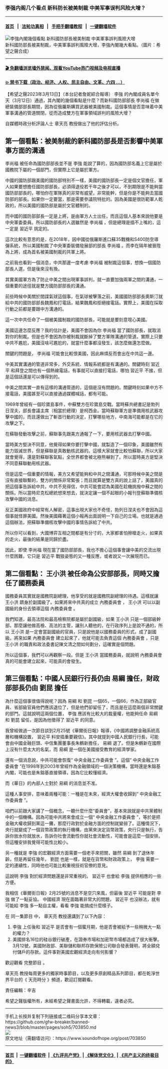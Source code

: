 ### 李强内阁几个看点 新科防长被美制裁 中美军事误判风险大增？ 
------------------------

#### [首页](https://github.com/gfw-breaker/banned-news3/blob/master/README.md) &nbsp;&nbsp;|&nbsp;&nbsp; [法轮功真相](https://github.com/begood0513/basic/blob/master/README.md)  &nbsp;&nbsp;|&nbsp;&nbsp; [手把手翻墙教程](https://github.com/gfw-breaker/guides/wiki)  &nbsp;&nbsp;|&nbsp;&nbsp; [一键翻墙软件](https://github.com/gfw-breaker/nogfw/blob/master/README.md)  



<div><img alt="李強內閣幾個看點 新科國防部長被美制裁 中美軍事誤判風險大增 " src="https://img.soundofhope.org/2023-03/1678724072889.jpg"/>
<br/><figcaption class="caption">
 新科國防部長被美制裁，中美軍事誤判風險大增，李強內閣幾大看點。（圖片：希望之聲合成）
</figcaption></div><hr/>

#### [ 🎬  免翻墙浏览墙外禁闻、观看YouTube热门视频及电视直播](https://github.com/gfw-breaker/HelloWorld)

#### [ 💥  禁书下载（政治、经济、人权、民主自由、文革、六四 ...）](https://github.com/gfw-breaker/books/blob/master/README.md)

<div><div class="Content__Wrapper sc-1bvya0-0 elmmKw article_body" data-checkusr="" itemprop="articleBody">
 <div id="post_place_1">
 </div>
 <p class="meta-top">
  <span class="meta">
   【希望之聲2023年3月13日】（本台記者詹妮綜合報導）
  </span>
  <ok href="/term/14244?lang=b5">
   李強
  </ok>
  的內閣成員名單今天（3月12日）通過，其內閣的幾個看點是什麼？而新科國防部部長
  <ok href="/term/10966?lang=b5">
   李尚福
  </ok>
  在做總裝備部部長期間，因為從俄羅斯購買武器被美國制裁。這個事情是否意味着中美軍事溝通的管道關閉，從而造成雙方在軍事領域誤判的風險大增？
 </p>
 <p>
  自媒體時政分析評論人士
  <ok href="/term/974?lang=b5">
   章天亮
  </ok>
  教授做出了他的評估分析。
 </p>
 <h2>
  第一個看點：被美制裁的新科國防部長是否影響中美軍事方面的溝通
 </h2>
 <p>
  <ok href="/term/10966?lang=b5">
   李尚福
  </ok>
  被任命為國防部部長並不是
  <ok href="/term/14244?lang=b5">
   李強
  </ok>
  能說了算的，因為國防部名義上它是屬於國務院下屬的一個部門，但實際上它是屬於軍方。
 </p>
 <p>
  中國的國防部跟美國的國防部特別不一樣，美國的國防部長一定是個文官擔任，軍人如果要想擔任國防部部長，必須得退役若干年之後才可以，不到期限是不能夠當國防部部長的，哪怕你在軍隊真的非常有威望，非常能幹，但是你是不能夠去當國防部的部長。如果你一定要當，那是需要參議院特批的。因為美國是很防範軍人乾政的，所以美國的國防部是屬於文官體制的。
 </p>
 <p>
  而中國的國防部部長一定是上將，是由軍方人士出任，而且這個人基本來說他要是中央軍委委員。所以國防部長的人選雖然是
  <ok href="/term/10966?lang=b5">
   李尚福
  </ok>
  ，但是總理是插不上嘴的，這一定是
  <ok href="/term/1063?lang=b5">
   習近平
  </ok>
  挑定的。
 </p>
 <p>
  這次比較有意思的是，在2018年，因中國從俄羅斯進口蘇35戰機和S400防空導彈系統，所以美國制裁了中央軍委裝備發展部的部長
  <ok href="/term/10966?lang=b5">
   李尚福
  </ok>
  。而李在隔年被晉陞為上將，成為首名被美國制裁的共軍上將。
 </p>
 <p>
  之前我也看到一個消息，中共那邊一度考慮
  <ok href="/term/10966?lang=b5">
   李尚福
  </ok>
  被制裁這個事，想換一個國防部長人選，但是後來沒有換。
 </p>
 <p>
  其實美國軍方為了防止中美之間出現軍事誤判，就一直要加強兩軍之間的溝通，一個重要的途徑就是雙方國防部部長的溝通。
 </p>
 <p>
  前些時候中美關於間諜氣球這個事，在氣球被擊落之前，美國國防部部長奧斯汀就給中共的國防部部長魏鳳和打電話，結果魏鳳和拒絕接電話。實際上，美國在採取行動之前都是要跟中方溝通的。
 </p>
 <p>
  這一次中共任命了一個被美國制裁的國防部長，可能就是要刻意噁心美國。
 </p>
 <p>
  美國這邊怎麼反應？我的估計是，美國不會因為你
  <ok href="/term/10966?lang=b5">
   李尚福
  </ok>
  當了國防部長，就取消對你的制裁。但是也不會因為你被制裁就斷掉了雙方軍隊溝通的管道。實際上只要中共不尷尬，美國沒啥可尷尬的，就當什麼事都沒發生，該怎麼做還怎麼做。
 </p>
 <p>
  關鍵的問題是，
  <ok href="/term/10966?lang=b5">
   李尚福
  </ok>
  可能會比較恨美國，因此麻煩反而會出在中共這一邊。
 </p>
 <p>
  中美其實溝通的管道非常多，外交系統、情報系統都是有溝通的。關鍵時刻
  <ok href="/term/1063?lang=b5">
   習近平
  </ok>
  和拜登之間也有一個熱線電話，有事就可以直接打電話，哪怕
  <ok href="/term/1063?lang=b5">
   習近平
  </ok>
  不接，但是這個話還是可以傳得到的。
 </p>
 <p>
  中美之間其實一直有這樣的溝通管道的，這個是沒有問題的。關鍵時刻如果中方不接電話，美國甚至可以直接通過媒體喊話，都有可能。
 </p>
 <p>
  1969年曾經有一個珍寶島事件，中蘇雙方在珍寶島交戰。當時蘇共總書記是勃列日涅夫，部長會議主席（相當於總理）是柯西金。當時蘇聯軍方是準備用核武器攻擊中國的，而且還做出了斬首行動的決定，打擊哪些地方，中南海可能都是在它的攻擊之下。
 </p>
 <p>
  在蘇聯發動攻擊之前，蘇聯事先跟美方通報了一下，要用核武器去打擊中國。
 </p>
 <p>
  當時美方堅決不同意，他覺得如果你要打擊中國，就製造了一個印象，美國雖然有能力毀滅世界，但是蘇聯是真敢動核武器的。這樣大家就會比較怕蘇聯，所以大家就會覺得，還是對蘇聯客氣點，全世界都會被北極熊嚇到了。所以當時美方是堅決不同意蘇聯動用核武器。
 </p>
 <p>
  但是這麼一個重要的情報，美方又希望能夠和中共之間溝通，可那時候中美之間是沒有直接聯繫的，雙方的關係非常緊張；而且就算是雙方真的說上話了，美國真的把這個事告訴給中共，中共不見得信，中共可能會認為美國在趁機挑撥中蘇之間的關係。所以當時尼克松總統想來想去，就決定讓一個不起眼的小報刊登蘇聯準備核攻擊中國的消息。
 </p>
 <p>
  反正美國政府中經常有人解密，這事出現大家也不奇怪，勃列日涅夫也不會因為這個事就怪罪美國。然後美國藉著這個小報再出面說明一下自己的立場。也就是通過這個辦法，把蘇聯準備核攻擊中國的事情告訴給了中共。
 </p>
 <p>
  所以你可以看到，大國博弈互相之間都是有分寸的，大家都害怕擦槍走火，如果真的走火，最後的結果是同歸於盡。
 </p>
 <p>
  因此，即使
  <ok href="/term/10966?lang=b5">
   李尚福
  </ok>
  現在當了國防部部長，我也不擔心這個事會讓中美的交流出現什麼困難，它只是
  <ok href="/term/1063?lang=b5">
   習近平
  </ok>
  戰狼姿態的又一種反應，或者說又一次展現而已。
 </p>
 <h2>
  第二個看點：
  <ok href="/term/21992?lang=b5">
   王小洪
  </ok>
  被任命為公安部部長，同時又擔任了國務委員
 </h2>
 <p>
  國務委員其實就是國務院副總理，他享受的就是國務院副總理的待遇。這樣就讓
  <ok href="/term/21992?lang=b5">
   王小洪
  </ok>
  躋身於副國級了。如果將來中共真的成立
  <ok href="/term/139659?lang=b5">
   內務委員會
  </ok>
  ，
  <ok href="/term/21992?lang=b5">
   王小洪
  </ok>
  可以以副國級的身份去領導這個
  <ok href="/term/139659?lang=b5">
   內務委員會
  </ok>
  。
 </p>
 <p>
  我們知道，最高法院和最高檢察院都是屬於副國級，如果
  <ok href="/term/21992?lang=b5">
   王小洪
  </ok>
  只是一個部級幹部，那麼讓他做高檢、高法的主管，讓別人聽他的，在行政序列上是說不通的，所以
  <ok href="/term/21992?lang=b5">
   王小洪
  </ok>
  是一定會當副國級的官員，只是說他是以國務委員的形式，成了副國級。將來如果
  <ok href="/term/139659?lang=b5">
   內務委員會
  </ok>
  建立起來了，他就可能去負責這個
  <ok href="/term/139659?lang=b5">
   內務委員會
  </ok>
  ，只是
  <ok href="/term/21992?lang=b5">
   王小洪
  </ok>
  的職責和政法委書記陳文清之間如何劃分，這確實是個問題。
 </p>
 <p>
  所以這個事，我們可以再觀察一段。但是
  <ok href="/term/21992?lang=b5">
   王小洪
  </ok>
  當國務委員，就說明
  <ok href="/term/139659?lang=b5">
   內務委員會
  </ok>
  真的可能會建立起來，可能真的會發生。
 </p>
 <h2>
  第三個看點：中國人民銀行行長仍由
  <ok href="/term/11766?lang=b5">
   易綱
  </ok>
  擔任，財政部部長仍由
  <ok href="/term/145919?lang=b5">
   劉昆
  </ok>
  擔任
 </h2>
 <p>
  為什麼這個事很值得說呢？因為
  <ok href="/term/11766?lang=b5">
   易綱
  </ok>
  和
  <ok href="/term/145919?lang=b5">
   劉昆
  </ok>
  一個65，一個66，作為正部級官員、省部級官員他們應該退位了，但是他們卻留任了，而且是在這麼兩個非常關鍵的部門。這就說明這兩個位置，
  <ok href="/term/14244?lang=b5">
   李強
  </ok>
  應該有比較大的裁量權，他能夠任命
  <ok href="/term/11766?lang=b5">
   易綱
  </ok>
  和
  <ok href="/term/145919?lang=b5">
   劉昆
  </ok>
  留任，是因為他徵得了
  <ok href="/term/1063?lang=b5">
   習近平
  </ok>
  的同意。
 </p>
 <p>
  我曾經做過一次節目談到2月25號《華爾街日報》報導，《中國將調整金融系統高層和機構設置，
  <ok href="/term/1063?lang=b5">
   習近平
  </ok>
  料安插重要親信》。其中就提到中國人民銀行行長，可能會由中國金融巨頭、中信集團董事長朱鶴新擔任，
  <ok href="/term/11766?lang=b5">
   易綱
  </ok>
  退了。但是朱鶴新在國際上沒有什麼太大的名氣，而
  <ok href="/term/11766?lang=b5">
   易綱
  </ok>
  是一個在美國接受教育的經濟學家。
 </p>
 <p>
  還有一個消息說，中共可能會恢復“
  <ok href="/term/848297?lang=b5">
   中央金融工作委員會
  </ok>
  ”。這個“
  <ok href="/term/848297?lang=b5">
   中央金融工作委員會
  </ok>
  ”在1998年到2003年曾經作為金融領域的一個決策機構，當時還是朱鎔基內閣，可能也是朱鎔基直接領導，因為它比較懂經濟。
 </p>
 <p>
  而《華日》的內部人士對於
  <ok href="/term/11766?lang=b5">
   易綱
  </ok>
  的消息並不准。
 </p>
 <p>
  這種人事安排，意味着兩種可能：一種是在未來，經濟大權會收歸到“
  <ok href="/term/848297?lang=b5">
   中央金融工作委員會
  </ok>
  ”。
 </p>
 <p>
  咱們以前跟大家講了一個概念，一聽什麼什麼“委員會”，基本來說就是中共黨體制中的一個機構。因為可能中共將來會成立一個“
  <ok href="/term/848297?lang=b5">
   中央金融工作委員會
  </ok>
  ”，等於是把金融大權收歸到黨這一攤，那麼行政對於金融方面的控制就變弱了。這種情況下，央行就變成了一個貨幣政策的執行機構，由黨來決定貨幣政策，央行只是執行，告訴你放水你就放水，告訴你社會流動性你就社會流動性，可能會是這麼一個安排。但這種安排我覺得可能性比較小。
 </p>
 <p>
  另一種就是
  <ok href="/term/14244?lang=b5">
   李強
  </ok>
  的宏觀經濟方面需要一個老手來把關，雖然
  <ok href="/term/11766?lang=b5">
   易綱
  </ok>
  到了退休年齡，但是再留任幾年，
  <ok href="/term/145919?lang=b5">
   劉昆
  </ok>
  也是一樣，就是在貨幣和財政政策上，
  <ok href="/term/14244?lang=b5">
   李強
  </ok>
  需要一定的連續性，同時他也可能比較重視技術官僚的意見。
 </p>
 <p>
  這說明
  <ok href="/term/14244?lang=b5">
   李強
  </ok>
  對於經濟問題還是非常重視的。
  <ok href="/term/1063?lang=b5">
   習近平
  </ok>
  也會給
  <ok href="/term/14244?lang=b5">
   李強
  </ok>
  提供相應的一些方便。
 </p>
 <p>
  我相信《華爾街日報》2月25號的消息不是空穴來風，但最後
  <ok href="/term/1063?lang=b5">
   習近平
  </ok>
  可能是對
  <ok href="/term/14244?lang=b5">
   李強
  </ok>
  做了一點妥協。
  <ok href="/term/2423?lang=b5">
   中國經濟
  </ok>
  現在面臨著非常大的問題，
  <ok href="/term/1063?lang=b5">
   習近平
  </ok>
  也沒辦法，就有可能給
  <ok href="/term/14244?lang=b5">
   李強
  </ok>
  多一點自主權，看看
  <ok href="/term/14244?lang=b5">
   李強
  </ok>
  能搞成什麼樣子。
 </p>
 <p>
  在
  <ok href="https://www.ganjing.com/zh-TW/live/1fmnnr7eb7f2pTtdfzFJaPbnn1q11c">
   同一集節目
  </ok>
  中，
  <ok href="/term/974?lang=b5">
   章天亮
  </ok>
  教授還講到了以下內容：
 </p>
 <ol>
  <li>
   <ok href="/term/14244?lang=b5">
    李強
   </ok>
   上任後和
   <ok href="/term/1063?lang=b5">
    習近平
   </ok>
   是否會有一個蜜月期，他是否會被給予一些稍微大一點的權力？
  </li>
  <li>
   美國排名16位的硅谷銀行破產，在證券市場和加密幣市場都造成了很大衝擊。3月12號，美國財政部、美聯儲和聯邦存款保險公司聯合發表聲明，將全額兌付儲戶的存款。這件事對美國宏觀經濟走向有何影響？
  </li>
 </ol>
 <p>
  歡迎觀看
  <ok href="https://www.ganjing.com/zh-TW/live/1fmnnr7eb7f2pTtdfzFJaPbnn1q11c">
   完整節目
  </ok>
  。
 </p>
 <p>
  <ok href="/term/974?lang=b5">
   章天亮
  </ok>
  教授每周更多的獨家時事節目，以及更多原創精品系列節目，都在乾淨世界平台的《
  <ok href="https://www.ganjing.com/zh-TW/channel/1eiqjdnq7go5pVcjheW81Z1KD1er0c">
   天亮時分
  </ok>
  》頻道，歡迎訂閱觀看。
 </p>
 <p class="meta-btm">
  責任編輯：辛吉
 </p>
 <p class="meta-btm">
  希望之聲版權所有，未經希望之聲書面允許，不得轉載，違者必究。
 </p>
</div>
</div>
<hr/>
手机上长按并复制下列链接或二维码分享本文章：<br/>
https://github.com/gfw-breaker/banned-news3/blob/master/pages/soh5/703850.md <br/>
<a href='https://github.com/gfw-breaker/banned-news3/blob/master/pages/soh5/703850.md'><img src='https://github.com/gfw-breaker/banned-news3/blob/master/pages/soh5/703850.md.png'/></a> <br/>
原文地址（需翻墙访问）：https://www.soundofhope.org/post/703850


------------------------
#### [首页](https://github.com/gfw-breaker/banned-news3/blob/master/README.md) &nbsp;|&nbsp; [一键翻墙软件](https://github.com/gfw-breaker/nogfw/blob/master/README.md) &nbsp;| [《九评共产党》](https://github.com/gfw-breaker/9ping.md/blob/master/README.md#九评之一评共产党是什么) | [《解体党文化》](https://github.com/gfw-breaker/jtdwh.md/blob/master/README.md) | [《共产主义的终极目的》](https://github.com/gfw-breaker/gczydzjmd.md/blob/master/README.md)


<img src='http://gfw-breaker.win/banned-news3/pages/soh5/703850.md' width='0px' height='0px'/>